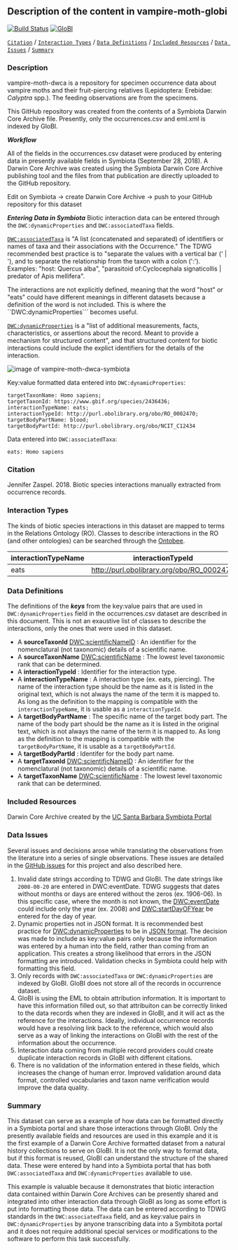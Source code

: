 ## Description of the content in vampire-moth-globi

[![Build Status](https://travis-ci.org/ParasiteTracker/vampire-moth-dwca.svg)](https://travis-ci.org/ParasiteTracker/vampire-moth-dwca) [![GloBI](http://api.globalbioticinteractions.org/interaction.svg?accordingTo=globi:ParasiteTracker/vampire-moth-dwca)](http://globalbioticinteractions.org/?accordingTo=globi:ParasiteTracker/vampire-moth-dwca) 

[```Citation```](#Citation) / [```Interaction Types```](#interaction-types) / [```Data Definitions```](#data-definitions) / [```Included Resources```](#included-resources) /  [```Data Issues```](#data-issues) / [```Summary```](#summary)


### Description

vampire-moth-dwca is a repository for specimen occurrence data about vampire moths and their fruit-piercing relatives (Lepidoptera: Erebidae: *Calyptra* spp.). The feeding observations are from the specimens.

This GitHub repository was created from the contents of a Symbiota Darwin Core Archive file. Presently, only the occurrences.csv and eml.xml is indexed by GloBI.

***Workflow***

All of the fields in the occurrences.csv dataset were produced by entering data in presently available fields in Symbiota (September 28, 2018). A Darwin Core Archive was created using the Symbiota Darwin Core Archive publishing tool and the files from that publication are directly uploaded to the GitHub repository. 

Edit on Symbiota -> create Darwin Core Archive -> push to your GitHub repository for this dataset



***Entering Data in Symbiota***
Biotic interaction data can be entered through the ```DWC:dynamicProperties``` and ```DWC:associatedTaxa``` fields. 

[```DWC:associatedTaxa```](http://rs.tdwg.org/dwc/terms/associatedTaxa) is "A list (concatenated and separated) of identifiers or names of taxa and their associations with the Occurrence." The TDWG recommended best practice is to "separate the values with a vertical bar (' | '), and to separate the relationship from the taxon with a colon (':'). Examples: "host: Quercus alba", "parasitoid of:Cyclocephala signaticollis | predator of Apis mellifera".

The interactions are not explicitly defined, meaning that the word "host" or "eats" could have different meanings in different datasets because a definition of the word is not included. This is where the ``DWC:dynamicProperties``` becomes useful.

[```DWC:dynamicProperties```](http://rs.tdwg.org/dwc/terms/dynamicProperties) is a "list of additional measurements, facts, characteristics, or assertions about the record. Meant to provide a mechanism for structured content", and that structured content for biotic interactions could include the explict identifiers for the details of the interaction.

![image of vampire-moth-dwca-symbiota](https://raw.githubusercontent.com/ParasiteTracker/vampire-moth-dwca/master/Symbiota-screen.png)

Key:value formatted data entered into ```DWC:dynamicProperties```: 

	targetTaxonName: Homo sapiens; 
	targetTaxonId: https://www.gbif.org/species/2436436; 
	interactionTypeName: eats; 
	interactionTypeId: http://purl.obolibrary.org/obo/RO_0002470; 
	targetBodyPartName: blood; 
	targetBodyPartId: http://purl.obolibrary.org/obo/NCIT_C12434


Data entered into ```DWC:associatedTaxa```: 

	eats: Homo sapiens


### Citation

Jennifer Zaspel. 2018. Biotic species interactions manually extracted from occurrence records.


### Interaction Types

The kinds of biotic species interactions in this dataset are mapped to terms in the Relations Ontology (RO). Classes to describe interactions in the RO (and other ontologies) can be searched through the [Ontobee](http://www.ontobee.org/ontology/RO?iri=http://purl.obolibrary.org/obo/RO_0002437).

interactionTypeName | interactionTypeId
--- | --- |
eats | http://purl.obolibrary.org/obo/RO_0002470
 
### Data Definitions

The definitions of the ***keys*** from the key:value pairs that are used in ```DWC:dynamicProperties``` field in the occurrences.csv dataset are described in this document. This is not an exaustive list of classes to describe the interactions, only the ones that were used in this dataset.

  * A **sourceTaxonId** [DWC:scientificNameID](http://rs.tdwg.org/dwc/terms/scientificNameID) : An identifier for the nomenclatural (not taxonomic) details of a scientific name.
  * A **sourceTaxonName** [DWC:scientificName](http://rs.tdwg.org/dwc/terms/scientificName) : The lowest level taxonomic rank that can be determined.
  * A **interactionTypeId** : Identifier for the interaction type.
  * A **interactionTypeName** : A interaction type (ex. eats, piercing). The name of the interaction type should be the name as it is listed in the original text, which is not always the name of the term it is mapped to. As long as the definition to the mapping is compatible with the ```interactionTypeName```, it is usable as a ```interactionTypeId```.
  * A **targetBodyPartName**  : The specific name of the target body part. The name of the body part should be the name as it is listed in the original text, which is not always the name of the term it is mapped to. As long as the definition to the mapping is compatible with the ```targetBodyPartName```, it is usable as a ```targetBodyPartId```.
  * A **targetBodyPartId**  : Identifer for the body part name.
  * A **targetTaxonId** [DWC:scientificNameID](http://rs.tdwg.org/dwc/terms/scientificNameID) : An identifier for the nomenclatural (not taxonomic) details of a scientific name.
  * A **targetTaxonName** [DWC:scientificName](http://rs.tdwg.org/dwc/terms/scientificName) : The lowest level taxonomic rank that can be determined.
  
### Included Resources
Darwin Core Archive created by the [UC Santa Barbara Symbiota Portal](http://symbiota.ccber.ucsb.edu/) 

### Data Issues

Several issues and decisions arose while translating the observations from the literature into a series of single observations. These issues are detailed in the [GitHub issues](https://github.com/ParasiteTracker/vampire-moth-dwca/issues) for this project and also described here.

1. Invalid date strings according to TDWG and GloBI. The date strings like ```2008-00-20``` are entered in DWC:eventDate. TDWG suggests that dates without months or days are entered without the zeros (ex. 1906-06). In this specific case, where the month is not known, the [DWC:eventDate](http://rs.tdwg.org/dwc/terms/eventDate) could include only the year (ex. 2008) and [DWC:startDayOFYear](http://rs.tdwg.org/dwc/terms/startDayOfYear) be entered for the day of year.
1. Dynamic properties not in JSON format. It is recommended best practice for [DWC:dynamicProperties](http://rs.tdwg.org/dwc/terms/dynamicProperties) to be in [JSON format](https://www.w3schools.com/Js/js_json_syntax.asp). The decision was made to include as key:value pairs only because the information was entered by a human into the field, rather than coming from an application. This creates a strong likelihood that errors in the JSON formatting are introduced. Validation checks in Symbiota could help with formatting this field.
1. Only records with ```DWC:associatedTaxa``` or ```DWC:dynamicProperties``` are indexed by GloBI. GloBI does not store all of the records in occurrence dataset.
1. GloBI is using the EML to obtain attribution information. It is important to have this information filled out, so that attribuiton can be correctly linked to the data records when they are indexed in GloBI, and it will act as the reference for the interactions. Ideally, individual occurrence records would have a resolving link back to the reference, which would also serve as a way of linking the interactions on GloBI with the rest of the information about the occurrence.
1. Interaction data coming from multiple record providers could create duplicate interaction records in GloBI with different citations.
1. There is no validation of the information entered in these fields, which increases the change of human error. Improved validation around data format, controlled vocabularies and taxon name verification would improve the data quality.

### Summary
This dataset can serve as a example of how data can be formatted directly in a Symbiota portal and share those interactions through GloBI. Only the presently available fields and resources are used in this example and it is the first example of a Darwin Core Archive formatted dataset from a natural history collections to serve on GloBI. It is not the only way to format data, but if this format is reused, GloBI can understand the structure of the shared data. These were entered by hand into a Symbiota portal that has both ```DWC:associatedTaxa``` and ```DWC:dynamicProperties``` available to use. 

This example is valuable because it demonstrates that biotic interaction data contained within Darwin Core Archives can be presently shared and integrated into other interaction data through GloBI as long as some effort is put into formatting those data. The data can be entered according to TDWG standards in the ```DWC:associatedTaxa``` field, and as key:value pairs in ```DWC:dynamicProperties``` by anyone transcribing data into a Symbitota portal and it does not require additional special services or modifications to the software to perform this task successfully.


